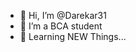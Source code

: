 - 👋 Hi, I’m @Darekar31
- 🌱 I’m a BCA student 
- 👀 Learning NEW Things...


<!---
Darekar31/Darekar31 is a ✨ special ✨ repository because its `README.md` (this file) appears on your GitHub profile.
You can click the Preview link to take a look at your changes.
--->

